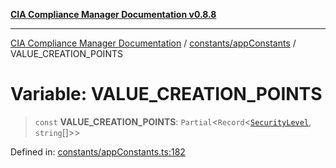 [**CIA Compliance Manager Documentation v0.8.8**](../../../README.md)

***

[CIA Compliance Manager Documentation](../../../modules.md) / [constants/appConstants](../README.md) / VALUE\_CREATION\_POINTS

# Variable: VALUE\_CREATION\_POINTS

> `const` **VALUE\_CREATION\_POINTS**: `Partial`\<`Record`\<[`SecurityLevel`](../../../types/cia/type-aliases/SecurityLevel.md), `string`[]\>\>

Defined in: [constants/appConstants.ts:182](https://github.com/Hack23/cia-compliance-manager/blob/283c1f3ddf6c7084b20c21176cda3bc5166ffcb9/src/constants/appConstants.ts#L182)
